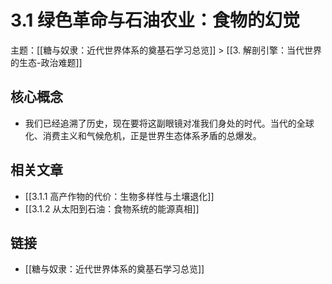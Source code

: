 # 3.1 绿色革命与石油农业：食物的幻觉

主题：[[糖与奴隶：近代世界体系的奠基石学习总览]] > [[3. 解剖引擎：当代世界的生态-政治难题]]

## 核心概念

- 我们已经追溯了历史，现在要将这副眼镜对准我们身处的时代。当代的全球化、消费主义和气候危机，正是世界生态体系矛盾的总爆发。

## 相关文章

- [[3.1.1 高产作物的代价：生物多样性与土壤退化]]
- [[3.1.2 从太阳到石油：食物系统的能源真相]]

## 链接

- [[糖与奴隶：近代世界体系的奠基石学习总览]]
